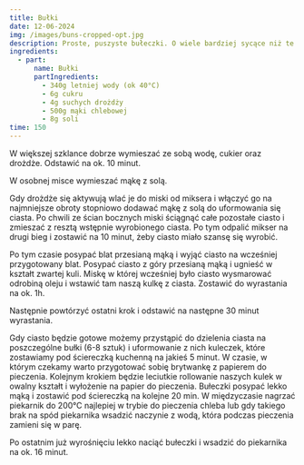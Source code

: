 ```yaml
---
title: Bułki
date: 12-06-2024
img: /images/buns-cropped-opt.jpg
description: Proste, puszyste bułeczki. O wiele bardziej sycące niż te kupne.
ingredients:
  - part:
      name: Bułki
      partIngredients:
        - 340g letniej wody (ok 40°C)
        - 6g cukru
        - 4g suchych drożdży
        - 500g mąki chlebowej
        - 8g soli
time: 150
---
```

W większej szklance dobrze wymieszać ze sobą wodę, cukier oraz drożdże. Odstawić na ok. 10 minut.

W osobnej misce wymieszać mąkę z solą.

Gdy drożdże się aktywują wlać je do miski od miksera i włączyć go na najmniejsze obroty stopniowo dodawać mąkę z solą do uformowania się ciasta. Po chwili ze ścian bocznych miski ściągnąć całe pozostałe ciasto i zmieszać z resztą wstępnie wyrobionego ciasta. Po tym odpalić mikser na drugi bieg i zostawić na 10 minut, żeby ciasto miało szansę się wyrobić.

Po tym czasie posypać blat przesianą mąką i wyjąć ciasto na wcześniej przygotowany blat. Posypać ciasto z góry przesianą mąką i ugnieść w kształt zwartej kuli. Miskę w której wcześniej było ciasto wysmarować odrobiną oleju i wstawić tam naszą kulkę z ciasta. Zostawić do wyrastania na ok. 1h.

Następnie powtórzyć ostatni krok i odstawić na następne 30 minut wyrastania.

Gdy ciasto będzie gotowe możemy przystąpić do dzielenia ciasta na poszczególne bułki (6-8 sztuk) i uformowanie z nich kuleczek, które zostawiamy pod ściereczką kuchenną na jakieś 5 minut. W czasie, w którym czekamy warto przygotować sobię brytwankę z papierem do pieczenia. Kolejnym krokiem będzie leciutkie rollowanie naszych kulek w owalny kształt i wyłożenie na papier do pieczenia. Bułeczki posypać lekko mąką i zostawić pod ściereczką na kolejne 20 min. W międzyczasie nagrzać piekarnik do 200°C najlepiej w trybie do pieczenia chleba lub gdy takiego brak na spód piekarnika wsadzić naczynie z wodą, która podczas pieczenia zamieni się w parę.

Po ostatnim już wyrośnięciu lekko naciąć bułeczki i wsadzić do piekarnika na ok. 16 minut.
